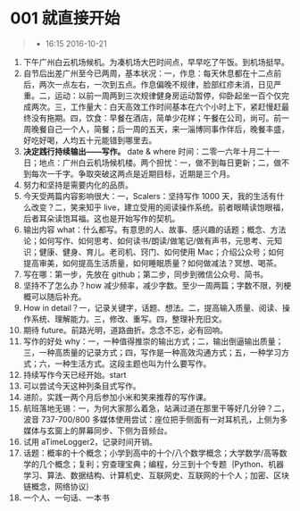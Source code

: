 # 001 就直接开始

> * 16:15 2016-10-21

1. 下午广州白云机场候机。为凑机场大巴时间点，早早吃了午饭。到机场挺早。
2. 自节后出差广州至今已两周，基本状况：一，作息：每天休息都在十二点前后，两次一点左右，一次到五点。作息偏晚不规律，脸部红疹未消，日见严重。二，运动：以前一周两到三次规律健身房运动暂停，仰卧起坐一百个仅完成两次。三，工作量大：白天高效工作时间基本在六个小时上下，紧赶慢赶最终没有拖期。四，饮食：早餐在酒店，简单少花样；午餐在公司，尚可。前一周晚餐自己一个人，简餐；后一周的五天，来一淄博同事作伴后，晚餐丰盛，好吃好喝，人均五十元能错到哪里去。
3. **决定践行持续输出——写作。** date & where 时间：二零一六年十月二十一日；地点：广州白云机场候机楼。两个担忧：一，做不到每日更新；二，做不到每次一千字。争取突破这两点是近期目标，近期是三个月。
4. 努力和坚持是需要内化的品质。
5. 今天受两篇内容影响很大：一，Scalers：坚持写作 1000 天，我的生活有什么改变？二，笑来知乎 live，建立受用的阅读操作系统。前者眼睛读饱眼福，后者耳朵读饱耳福。这也是开始写作的契机。
6. 输出内容 what：什么都写。有意思的人、故事、感兴趣的话题；概念、方法论；如何写作、如何思考、如何读书/朗读/做笔记/做有声书，元思考、元知识；健康、健身、育儿。老司机、窍门、如何使用 Mac；介绍公众号；如何提高审美，如何提高生活质量，如何睡眠质量？如何做减法？冥想、喝茶。
7. 写在哪：第一步，先放在 github；第二步，同步到微信公众号、简书。
8. 坚持不了怎么办？how 减少频率，减少字数。至少一周两篇；字数不限，列梗概可以随后补充。
9. How in detail？一，记录关键字，话题、想法。二，提高输入质量、阅读、操作系统、理解能力。三，修改、重写。四，整理补充旧文。
10. 期待 future。前路光明，道路曲折。念念不忘，必有回响。
11. 写作的好处 why：一，一种值得推崇的输出方式；二，输出倒逼输出质量；三，一种高质量的记录方式；四，写作是一种高效沟通方式；五，一种学习方式；六，一种生活方式。这段主题也叫为什么要写作。
12. 持续写作今天已经开始。start
13. 可以尝试今天这种列条目式写作。
14. 进阶。实践一两个月后参加小米和笑来推荐的写作课。
15. 航班落地无锡：一，为何大家那么着急，站满过道在那里干等好几分钟？二，波音 737-700/800 多媒体使用尝试：座位把手侧面有一对耳机孔，上侧为多媒体与玄窗上的屏幕同步、下侧为音频台。
16. 试用 aTimeLogger2，记录时间开销。
17. 话题：概率的十个概念；小学到高中的十个/八个数学概念；大学数学/高等数学的几个概念；复利；穷查理宝典；编程，分三到十个专题｛Python、机器学习、算法、数据结构、计算机史、互联网史、互联网的十个人；加密、区块链概念，网络协议｝
18. 一个人、一句话、一本书
